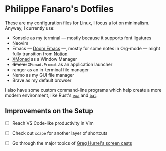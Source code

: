 # Philippe Fanaro's Dotfiles

These are my configuration files for Linux, I focus a lot on minimalism. Anyway, I currently use:

- Konsole as my terminal &mdash; mostly because it supports font ligatures
- Neovim
- Emacs &mdash; [Doom Emacs][doom_emacs] &mdash;, mostly for some notes in Org-mode &mdash; might fully transition from [Notion][notion]
- [XMonad][xmonad] as a Window Manager
- ~~dmenu~~ `XMonad.Prompt` as an application launcher
- ranger as an in-terminal file manager
- Nemo as my GUI file manager
- Brave as my default browser

I also have some custom command-line programs which help create a more modern environment, like Rust's [`exa`][exa] and [`bat`][bat].


[bat]: https://github.com/sharkdp/bat
[doom_emacs]: https://github.com/hlissner/doom-emacs
[exa]: https://github.com/ogham/exa
[notion]: https://notion.so/
[xmonad]: https://xmonad.org/

## Improvements on the Setup

- [ ] Reach VS Code-like productivity in Vim
- [ ] Check out `xcape` for another layer of shortcuts
- [ ] Go through the major topics of [Greg Hurrel's screen casts][greg_hurrel_sc]


[greg_hurrel_sc]: https://www.youtube.com/playlist?list=PLwJS-G75vM7kFO-yUkyNphxSIdbi_1NKX
